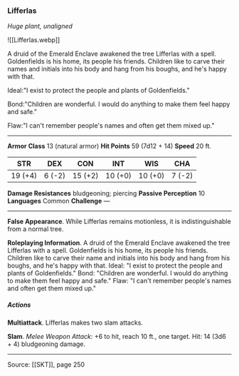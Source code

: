 ### Lifferlas
_Huge plant, unaligned_

![[Lifferlas.webp]]

A druid of the Emerald Enclave awakened the tree Lifferlas with a spell. Goldenfields is his home, its people his friends. Children like to carve their names and initials into his body and hang from his boughs, and he's happy with that.

Ideal:"I exist to protect the people and plants of Goldenfields."

Bond:"Children are wonderful. I would do anything to make them feel happy and safe."

Flaw:"I can't remember people's names and often get them mixed up."






---

**Armor Class** 13 (natural armor)
**Hit Points** 59 (7d12 + 14)
**Speed** 20 ft.

| STR     | DEX     | CON     | INT     | WIS     | CHA     |
|---------|---------|---------|---------|---------|---------|
| 19 (+4) | 6 (-2) | 15 (+2) | 10 (+0) | 10 (+0) | 7 (-2) |

**Damage Resistances** bludgeoning; piercing
**Passive Perception** 10
**Languages** Common
**Challenge** —

---

**False Appearance**. While Lifferlas remains motionless, it is indistinguishable from a normal tree.

**Roleplaying Information**. A druid of the Emerald Enclave awakened the tree Lifferlas with a spell. Goldenfields is his home, its people his friends. Children like to carve their name and initials into his body and hang from his boughs, and he's happy with that. Ideal: "I exist to protect the people and plants of Goldenfields." Bond: "Children are wonderful. I would do anything to make them feel happy and safe." Flaw: "I can't remember people's names and often get them mixed up."

##### Actions
**Multiattack**. Lifferlas makes two slam attacks.

**Slam**. _Melee Weapon Attack:_ +6 to hit, reach 10 ft., one target. Hit: 14 (3d6 + 4) bludgeoning damage.


---

Source: [[SKT]], page 250